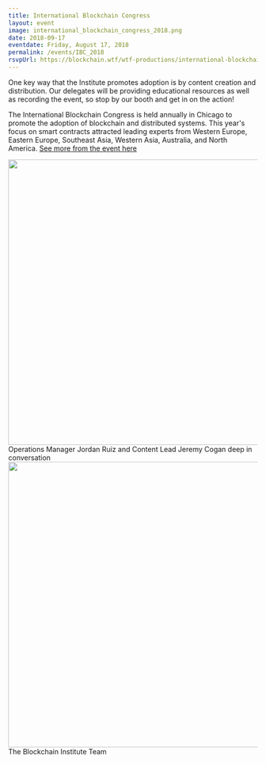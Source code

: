 ```yaml
---
title: International Blockchain Congress
layout: event
image: international_blockchain_congress_2018.png
date: 2018-09-17
eventdate: Friday, August 17, 2018
permalink: /events/IBC_2018
rsvpUrl: https://blockchain.wtf/wtf-productions/international-blockchain-congress/
---
```

One key way that the Institute promotes adoption is by content creation and distribution. Our delegates will be providing educational resources as well as recording the event, so stop by our booth and get in on the action!

The International Blockchain Congress is held annually in Chicago to promote the adoption of blockchain and distributed systems. This year's focus on smart contracts attracted leading experts from Western Europe, Eastern Europe, Southeast Asia, Western Asia, Australia, and North America. <a href="https://blockchain.wtf/wtf-productions/international-blockchain-congress/" target="_blank">See more from the event here</a>

<img src="https://theblockchaininstitute.org/wp-content/uploads/2018/10/20180817_fjs_bcbuild_040-863x576.jpg" alt="" width="863" height="576" />
Operations Manager Jordan Ruiz and Content Lead Jeremy Cogan deep in conversation

<img src="https://theblockchaininstitute.org/wp-content/uploads/2018/10/20180817_fjs_bcbuild_041-863x576.jpg" alt="" width="863" height="576" />
The Blockchain Institute Team

